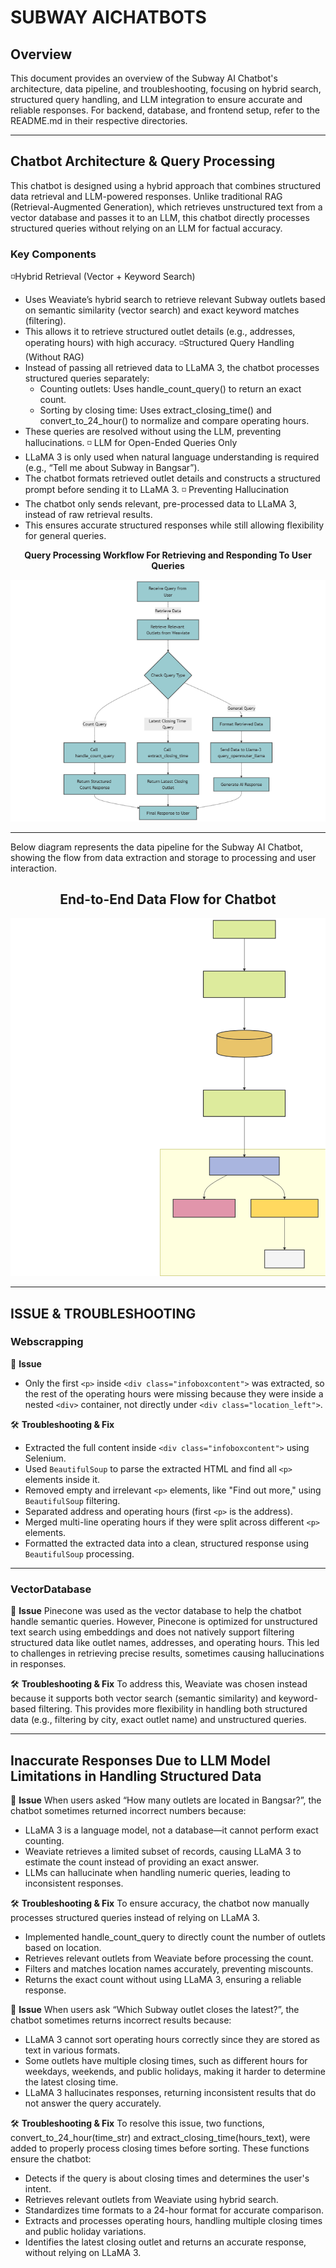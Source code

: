 # SUBWAY AICHATBOTS

## Overview
This document provides an overview of the Subway AI Chatbot's architecture, data pipeline, and troubleshooting, focusing on hybrid search, structured query handling, and LLM integration to ensure accurate and reliable responses. For backend, database, and frontend setup, refer to the README.md in their respective directories.

---

## Chatbot Architecture & Query Processing
This chatbot is designed using a hybrid approach that combines structured data retrieval and LLM-powered responses. Unlike traditional RAG (Retrieval-Augmented Generation), which retrieves unstructured text from a vector database and passes it to an LLM, this chatbot directly processes structured queries without relying on an LLM for factual accuracy.

### Key Components
◽Hybrid Retrieval (Vector + Keyword Search)
   - Uses Weaviate’s hybrid search to retrieve relevant Subway outlets based on semantic similarity (vector search) and exact keyword matches (filtering).
   - This allows it to retrieve structured outlet details (e.g., addresses, operating hours) with high accuracy.
◽Structured Query Handling (Without RAG)
   - Instead of passing all retrieved data to LLaMA 3, the chatbot processes structured queries separately:
      - Counting outlets: Uses handle_count_query() to return an exact count.
      - Sorting by closing time: Uses extract_closing_time() and convert_to_24_hour() to normalize and compare operating hours.
   - These queries are resolved without using the LLM, preventing hallucinations.
◽ LLM for Open-Ended Queries Only
   - LLaMA 3 is only used when natural language understanding is required (e.g., “Tell me about Subway in Bangsar”).
   - The chatbot formats retrieved outlet details and constructs a structured prompt before sending it to LLaMA 3.
◽ Preventing Hallucination
   - The chatbot only sends relevant, pre-processed data to LLaMA 3, instead of raw retrieval results.
   - This ensures accurate structured responses while still allowing flexibility for general queries.

<p align="center"><b>Query Processing Workflow For Retrieving and Responding To User Queries</b></p>
<p align="center">
  <img src="chatbot-workflow.png" alt="Chatbot Workflow">
</p>

---

Below diagram represents the data pipeline for the Subway AI Chatbot, showing the flow from data extraction and storage to processing and user interaction.

<h2 align="center">End-to-End Data Flow for Chatbot</h2>

<p align="center">
  <img src="chatbot-pipeline.svg" alt="Chatbot Pipeline">
</p>

---

## ISSUE & TROUBLESHOOTING
### Webscrapping
🛑 **Issue**
- Only the first `<p>` inside `<div class="infoboxcontent">` was extracted, so the rest of the operating hours were missing because they were inside a nested `<div>` container, not directly under `<div class="location_left">`.

🛠️ **Troubleshooting & Fix**
- Extracted the full content inside `<div class="infoboxcontent">` using Selenium.
- Used `BeautifulSoup` to parse the extracted HTML and find all `<p>` elements inside it.
- Removed empty and irrelevant `<p>` elements, like "Find out more," using `BeautifulSoup` filtering.
- Separated address and operating hours (first `<p>` is the address).
- Merged multi-line operating hours if they were split across different `<p>` elements.
- Formatted the extracted data into a clean, structured response using `BeautifulSoup` processing.

---

### VectorDatabase
🛑 **Issue**
Pinecone was used as the vector database to help the chatbot handle semantic queries. However, Pinecone is optimized for unstructured text search using embeddings and does not natively support filtering structured data like outlet names, addresses, and operating hours. This led to challenges in retrieving precise results, sometimes causing hallucinations in responses.

🛠️ **Troubleshooting & Fix**
To address this, Weaviate was chosen instead because it supports both vector search (semantic similarity) and keyword-based filtering. This provides more flexibility in handling both structured data (e.g., filtering by city, exact outlet name) and unstructured queries.

---

## Inaccurate Responses Due to LLM Model Limitations in Handling Structured Data
🛑 **Issue**
When users asked “How many outlets are located in Bangsar?”, the chatbot sometimes returned incorrect numbers because:
- LLaMA 3 is a language model, not a database—it cannot perform exact counting.
- Weaviate retrieves a limited subset of records, causing LLaMA 3 to estimate the count instead of providing an exact answer.
- LLMs can hallucinate when handling numeric queries, leading to inconsistent responses.

🛠️ **Troubleshooting & Fix**
To ensure accuracy, the chatbot now manually processes structured queries instead of relying on LLaMA 3.

- Implemented handle_count_query to directly count the number of outlets based on location.
- Retrieves relevant outlets from Weaviate before processing the count.
- Filters and matches location names accurately, preventing miscounts.
- Returns the exact count without using LLaMA 3, ensuring a reliable response.

🛑 **Issue**
When users ask “Which Subway outlet closes the latest?”, the chatbot sometimes returns incorrect results because:
- LLaMA 3 cannot sort operating hours correctly since they are stored as text in various formats.
- Some outlets have multiple closing times, such as different hours for weekdays, weekends, and public holidays, making it harder to determine the latest closing time.
- LLaMA 3 hallucinates responses, returning inconsistent results that do not answer the query accurately.

🛠️ **Troubleshooting & Fix**
To resolve this issue, two functions, convert_to_24_hour(time_str) and extract_closing_time(hours_text), were added to properly process closing times before sorting. These functions ensure the chatbot:
- Detects if the query is about closing times and determines the user's intent.
- Retrieves relevant outlets from Weaviate using hybrid search.
- Standardizes time formats to a 24-hour format for accurate comparison.
- Extracts and processes operating hours, handling multiple closing times and public holiday variations.
- Identifies the latest closing outlet and returns an accurate response, without relying on LLaMA 3.









